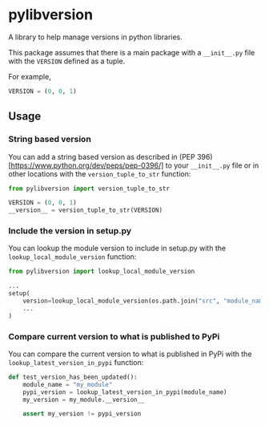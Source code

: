 # pylibversion

A library to help manage versions in python libraries.

This package assumes that there is a main package with a `__init__.py` file with the `VERSION` defined as a tuple.

For example,

```python
VERSION = (0, 0, 1)
```

## Usage

### String based version 

You can add a string based version as described in (PEP 396)[https://www.python.org/dev/peps/pep-0396/] to your
`__init__.py` file or in other locations with the `version_tuple_to_str` function:

```python
from pylibversion import version_tuple_to_str

VERSION = (0, 0, 1)
__version__ = version_tuple_to_str(VERSION)
```

### Include the version in setup.py

You can lookup the module version to include in setup.py with the `lookup_local_module_version` function:

```python
from pylibversion import lookup_local_module_version

...
setup(
    version=lookup_local_module_version(os.path.join("src", "module_name")),
    ...
)
```

### Compare current version to what is published to PyPi

You can compare the current version to what is published in PyPi with the `lookup_latest_version_in_pypi` function:

```python
def test_version_has_been_updated():
    module_name = "my_module"
    pypi_version = lookup_latest_version_in_pypi(module_name)
    my_version = my_module.__version__

    assert my_version != pypi_version
```
